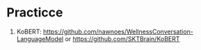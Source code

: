 # Practicce

1. KoBERT:
https://github.com/nawnoes/WellnessConversation-LanguageModel or https://github.com/SKTBrain/KoBERT
